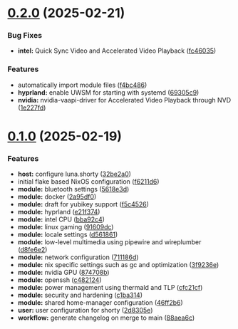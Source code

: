 # [0.2.0](https://github.com/99linesofcode/nixos-config/compare/v0.1.0...v0.2.0) (2025-02-21)


### Bug Fixes

* **intel:** Quick Sync Video and Accelerated Video Playback ([fc46035](https://github.com/99linesofcode/nixos-config/commit/fc46035791995442afec51fc674d02b37f086fff))


### Features

* automatically import module files ([f4bc486](https://github.com/99linesofcode/nixos-config/commit/f4bc4865d865657a825a10f93427435b3b3c8e19))
* **hyprland:** enable UWSM for starting with systemd ([69305c9](https://github.com/99linesofcode/nixos-config/commit/69305c9f87f93ee362bbabf8bf81b369aae68b16))
* **nvidia:** nvidia-vaapi-driver for Accelerated Video Playback through NVD ([1e227fd](https://github.com/99linesofcode/nixos-config/commit/1e227fd0d4b368882b904f7384b4481ed102df3d))



# [0.1.0](https://github.com/99linesofcode/nixos-config/compare/f6211d6ca21da041856855b766f47f16fb51962f...v0.1.0) (2025-02-19)


### Features

* **host:** configure luna.shorty ([32be2a0](https://github.com/99linesofcode/nixos-config/commit/32be2a03e9c1a5fcc6612e97f9322e52def43b1d))
* initial flake based NixOS configuration ([f6211d6](https://github.com/99linesofcode/nixos-config/commit/f6211d6ca21da041856855b766f47f16fb51962f))
* **module:** bluetooth settings ([5618e3d](https://github.com/99linesofcode/nixos-config/commit/5618e3d7d8408260b2cd8d27f6772c67c25e1e38))
* **module:** docker ([2a95df0](https://github.com/99linesofcode/nixos-config/commit/2a95df0b77eb152dabc3dc1fdd6a6d90966e4616))
* **module:** draft for yubikey support ([f5c4526](https://github.com/99linesofcode/nixos-config/commit/f5c4526b4c7b19f6e32fdb0141ba1f5f9fc24dc3))
* **module:** hyprland ([e21f374](https://github.com/99linesofcode/nixos-config/commit/e21f374e77a35a7cc9eb45a8538fddd2179c4de3))
* **module:** intel CPU ([bba92c4](https://github.com/99linesofcode/nixos-config/commit/bba92c4aa1937f3e522e9f30af89b3692625c40b))
* **module:** linux gaming ([91609dc](https://github.com/99linesofcode/nixos-config/commit/91609dcc5bbbad2ce59134794471d9faae25b74a))
* **module:** locale settings ([d561861](https://github.com/99linesofcode/nixos-config/commit/d56186141a547e6e9579fe52e7b5519ccd06e632))
* **module:** low-level multimedia using pipewire and wireplumber ([d8fe6e2](https://github.com/99linesofcode/nixos-config/commit/d8fe6e2b6175357611181e876e4e292fecd05132))
* **module:** network configuration ([711186d](https://github.com/99linesofcode/nixos-config/commit/711186ddbcbb1d5d82a2b87ccb69b20a4e7b31ad))
* **module:** nix specific settings such as gc and optimization ([3f9236e](https://github.com/99linesofcode/nixos-config/commit/3f9236ecc274e453493e07e4cf13571c486aa22b))
* **module:** nvidia GPU ([874708b](https://github.com/99linesofcode/nixos-config/commit/874708b7be565df12ca58c027c12793d5654bf9d))
* **module:** openssh ([c482124](https://github.com/99linesofcode/nixos-config/commit/c4821241dcc284721fe6493acb99ede7628b4a55))
* **module:** power management using thermald and TLP ([cfc21cf](https://github.com/99linesofcode/nixos-config/commit/cfc21cf5d5b79e6d10f9e0a5161aab1a10341627))
* **module:** security and hardening ([c1ba314](https://github.com/99linesofcode/nixos-config/commit/c1ba314c5533c15ef3b4385773618a8dfe0d666d))
* **module:** shared home-manager configuration ([46ff2b6](https://github.com/99linesofcode/nixos-config/commit/46ff2b602116a02a41945de6775875fed8db14d1))
* **user:** user configuration for shorty ([2d8305e](https://github.com/99linesofcode/nixos-config/commit/2d8305e5b49ec0bf464c48deff688404742b9485))
* **workflow:** generate changelog on merge to main ([88aea6c](https://github.com/99linesofcode/nixos-config/commit/88aea6c274aa2a858ce890ec1a14c150257dbe22))



